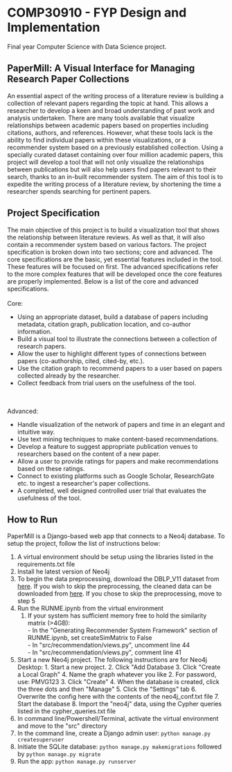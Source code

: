 # COMP30910 - FYP Design and Implementation
Final year Computer Science with Data Science project.

## PaperMill: A Visual Interface for Managing Research Paper Collections
An essential aspect of the writing process of a literature review is building a collection of relevant papers regarding the topic at hand. This allows a researcher to develop a keen and broad understanding of past work and analysis undertaken. There are many tools available that visualize relationships between academic papers based on properties including citations, authors, and references. However, what these tools lack is the ability to find individual papers within these visualizations, or a recommender system based on a previously established collection.  Using a specially curated dataset containing over four million academic papers, this project will develop a tool that will not only visualize the relationships between publications but will also help users find papers relevant to their search, thanks to an in-built recommender system. The aim of this tool is to expedite the writing process of a literature review, by shortening the time a researcher spends searching for pertinent papers.

## Project Specification
The main objective of this project is to build a visualization tool that shows the relationship between literature reviews. As well as that, it will also contain a recommender system based on various factors. The project specification is broken down into two sections; core and advanced. The core specifications are the basic, yet essential features included in the tool. These features will be focused on first. The advanced specifications refer to the more complex features that will be developed once the core features are properly implemented. Below is a list of the core and advanced specifications.
<br><br>Core:
* Using an appropriate dataset, build a database of papers including metadata, citation graph, publication location, and co-author information.
* Build a visual tool to illustrate the connections between a collection of research papers.
* Allow the user to highlight different types of connections between papers (co-authorship, cited, cited-by, etc.).
* Use the citation graph to recommend papers to a user based on papers collected already by the researcher.
* Collect feedback from trial users on the usefulness of the tool. 

<br><br>Advanced:
* Handle visualization of the network of papers and time in an elegant and intuitive way.
* Use text mining techniques to make content-based recommendations.
* Develop a feature to suggest appropriate publication venues to researchers based on the content of a new paper.
* Allow a user to provide ratings for papers and make recommendations based on these ratings.
* Connect to existing platforms such as Google Scholar, ResearchGate etc. to ingest a researcher's paper collections.
* A completed, well designed controlled user trial that evaluates the usefulness of the tool.

## How to Run
PaperMill is a Django-based web app that connects to a Neo4j database. To setup the project, follow the list of instructions below: <br>
1. A virtual environment should be setup using the libraries listed in the requirements.txt file
2. Install he latest version of Neo4j
3. To begin the data preprocessing, download the DBLP_V11 dataset from [here](https://lfs.aminer.cn/misc/dblp.v11.zip). If you wish to skip the preprocessing, the cleaned data can be downloaded from [here](https://drive.google.com/drive/folders/1tKbVttaWletlF1uTqj_dvNqc9cn2eNWl). If you chose to skip the preprocessing, move to step 5
4. Run the RUNME.ipynb from the virtual environment
    1. If your system has sufficient memory free to hold the similarity matrix (>4GB):
    <br>- In the "Generating Recommender System Framework" section of RUNME.ipynb, set createSimMatrix to False
    <br>- In "src/recommendation/views.py", uncomment line 44
    <br>- In "src/recommendation/views.py", comment line 41
5. Start a new Neo4j project. The following instructions are for Neo4j Desktop:
        1. Start a new project.
        2. Click "Add Database
        3. Click "Create a Local Graph"
        4. Name the graph whatever you like
        2. For password, use: PMVG123
        3. Click "Create"
        4. When the database is created, click the three dots and then "Manage"
        5. Click the "Settings" tab
        6. Overwrite the config here with the contents of the neo4j_conf.txt file
        7. Start the database
        8. Import the "neo4j" data, using the Cypher queries listed in the cypher_queries.txt file
6. In command line/Powershell/Terminal, activate the virtual environment and move to the "src" directory
7. In the command line, create a Django admin user: `python manage.py createsuperuser`
8. Initiate the SQLite database: `python manage.py makemigrations` followed by `python manage.py migrate`
9. Run the app: `python manage.py runserver`
